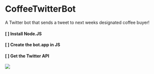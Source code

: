 # CoffeeTwitterBot
A Twitter bot that sends a tweet to next weeks designated coffee buyer!
#### [ ] Install Node.JS
#### [ ] Create the bot.app in JS <br> 
#### [ ] Get the Twitter API  <br>

<img src="https://gph.is/28NlSrl" >
